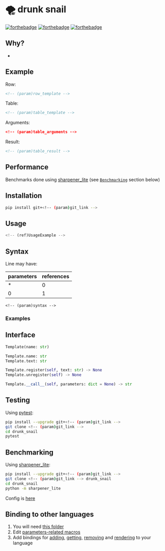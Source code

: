# 🌪️ drunk snail

[![forthebadge](https://forthebadge.com/images/badges/made-with-c.svg)](https://forthebadge.com) [![forthebadge](https://forthebadge.com/images/badges/powered-by-black-magic.svg)](https://forthebadge.com) [![forthebadge](https://forthebadge.com/images/badges/ages-18.svg)](https://forthebadge.com)



## Why?

* <!-- (param)why -->



## Example

Row:
```html
<!-- (param)row_template -->
```
Table:
```html
<!-- (param)table_template -->
```
Arguments:
```json
<!-- (param)table_arguments -->
```
Result:
```html
<!-- (param)table_result -->
```



## Performance

<!-- (ref)TableRenderingResults -->

Benchmarks done using [sharpener_lite](https://github.com/MentalBlood/sharpener_lite) (see [`Benchmarking`](#benchmarking) section below)



## Installation

```bash
pip install git+<!-- (param)git_link -->
```



## Usage

```python
<!-- (ref)UsageExample -->
```



## Syntax

Line may have:

| parameters | references |
| ---------- | ---------- |
| *          | 0          |
| 0          | 1          |

```
<!-- (param)syntax -->
```


### Examples

<!-- (ref)Example -->



## Interface

```python
Template(name: str)

Template.name: str
Template.text: str

Template.register(self, text: str) -> None
Template.unregister(self) -> None

Template.__call__(self, parameters: dict = None) -> str
```



## Testing

Using [pytest](https://pypi.org/project/pytest/):

```bash
pip install --upgrade git+<!-- (param)git_link -->
git clone <!-- (param)git_link -->
cd drunk_snail
pytest
```



## Benchmarking

Using [sharpener_lite](https://github.com/MentalBlood/sharpener_lite):

```bash
pip install --upgrade git+<!-- (param)git_link -->
git clone <!-- (param)git_link --> drunk_snail
cd drunk_snail
python -m sharpener_lite
```

Config is [here](benchmarks/benchmark_default.json)



## Binding to other languages

1. You will need [this folder](drunk_snail/drunk_snail_python/modules/drunk_snail_c)
2. Edit [parameters-related macros](drunk_snail/drunk_snail_python/modules/drunk_snail_c/include/params_macros.h)
3. Add bindings for [adding](drunk_snail/drunk_snail_python/modules/drunk_snail_c/include/addTemplate.h), [getting](drunk_snail/drunk_snail_python/modules/drunk_snail_c/include/getTemplate.h), [removing](drunk_snail/drunk_snail_python/modules/drunk_snail_c/include/removeTemplate.h) and [rendering](drunk_snail/drunk_snail_python/modules/drunk_snail_c/include/render.h) to your language